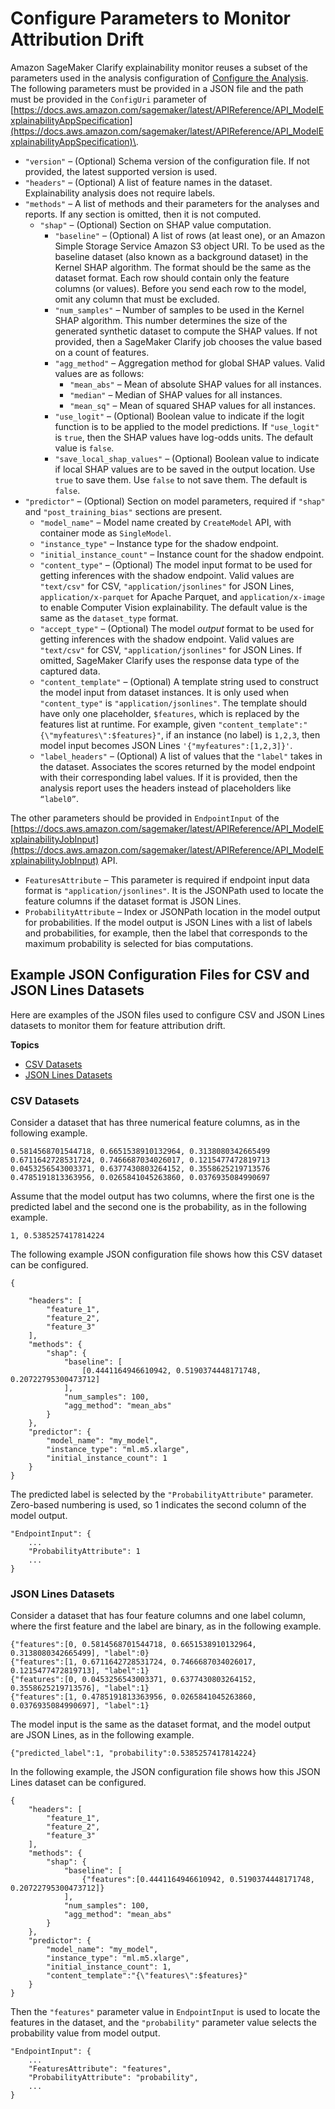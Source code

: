 # Configure Parameters to Monitor Attribution Drift<a name="clarify-config-json-monitor-model-explainability-parameters"></a>

Amazon SageMaker Clarify explainability monitor reuses a subset of the parameters used in the analysis configuration of [Configure the Analysis](clarify-processing-job-configure-analysis.md)\. The following parameters must be provided in a JSON file and the path must be provided in the `ConfigUri` parameter of [https://docs.aws.amazon.com/sagemaker/latest/APIReference/API_ModelExplainabilityAppSpecification](https://docs.aws.amazon.com/sagemaker/latest/APIReference/API_ModelExplainabilityAppSpecification)\.
+ `"version"` – \(Optional\) Schema version of the configuration file\. If not provided, the latest supported version is used\.
+ `"headers"` – \(Optional\) A list of feature names in the dataset\. Explainability analysis does not require labels\. 
+ `"methods"` – A list of methods and their parameters for the analyses and reports\. If any section is omitted, then it is not computed\.
  + `"shap"` – \(Optional\) Section on SHAP value computation\.
    + `"baseline"` – \(Optional\) A list of rows \(at least one\), or an Amazon Simple Storage Service Amazon S3 object URI\. To be used as the baseline dataset \(also known as a background dataset\) in the Kernel SHAP algorithm\. The format should be the same as the dataset format\. Each row should contain only the feature columns \(or values\)\. Before you send each row to the model, omit any column that must be excluded\.
    + `"num_samples"` – Number of samples to be used in the Kernel SHAP algorithm\. This number determines the size of the generated synthetic dataset to compute the SHAP values\. If not provided, then a SageMaker Clarify job chooses the value based on a count of features\.
    + `"agg_method"` – Aggregation method for global SHAP values\. Valid values are as follows:
      + `"mean_abs"` – Mean of absolute SHAP values for all instances\.
      + `"median"` – Median of SHAP values for all instances\.
      + `"mean_sq"` – Mean of squared SHAP values for all instances\.
    + `"use_logit"` – \(Optional\) Boolean value to indicate if the logit function is to be applied to the model predictions\. If `"use_logit"` is `true`, then the SHAP values have log\-odds units\. The default value is `false`\. 
    + `"save_local_shap_values"` – \(Optional\) Boolean value to indicate if local SHAP values are to be saved in the output location\. Use `true` to save them\. Use `false` to not save them\. The default is `false`\.
+ `"predictor"` – \(Optional\) Section on model parameters, required if `"shap"` and `"post_training_bias"` sections are present\.
  + `"model_name"` – Model name created by `CreateModel` API, with container mode as `SingleModel`\.
  + `"instance_type"` – Instance type for the shadow endpoint\.
  + `"initial_instance_count"` – Instance count for the shadow endpoint\.
  + `"content_type"` – \(Optional\) The model input format to be used for getting inferences with the shadow endpoint\. Valid values are `"text/csv"` for CSV, `"application/jsonlines"` for JSON Lines, `application/x-parquet` for Apache Parquet, and `application/x-image` to enable Computer Vision explainability\. The default value is the same as the `dataset_type` format\.
  + `"accept_type"` – \(Optional\) The model *output* format to be used for getting inferences with the shadow endpoint\. Valid values are `"text/csv"` for CSV, `"application/jsonlines"` for JSON Lines\. If omitted, SageMaker Clarify uses the response data type of the captured data\.
  + `"content_template"` – \(Optional\) A template string used to construct the model input from dataset instances\. It is only used when `"content_type"` is `"application/jsonlines"`\. The template should have only one placeholder, `$features`, which is replaced by the features list at runtime\. For example, given `"content_template":"{\"myfeatures\":$features}"`, if an instance \(no label\) is `1,2,3`, then model input becomes JSON Lines `'{"myfeatures":[1,2,3]}'`\.
  + `"label_headers"` – \(Optional\) A list of values that the `"label"` takes in the dataset\. Associates the scores returned by the model endpoint with their corresponding label values\. If it is provided, then the analysis report uses the headers instead of placeholders like `“label0”`\.

The other parameters should be provided in `EndpointInput` of the [https://docs.aws.amazon.com/sagemaker/latest/APIReference/API_ModelExplainabilityJobInput](https://docs.aws.amazon.com/sagemaker/latest/APIReference/API_ModelExplainabilityJobInput) API\.
+ `FeaturesAttribute` – This parameter is required if endpoint input data format is `"application/jsonlines"`\. It is the JSONPath used to locate the feature columns if the dataset format is JSON Lines\.
+ `ProbabilityAttribute` – Index or JSONPath location in the model output for probabilities\. If the model output is JSON Lines with a list of labels and probabilities, for example, then the label that corresponds to the maximum probability is selected for bias computations\.

## Example JSON Configuration Files for CSV and JSON Lines Datasets<a name="clarify-config-json-monitor-model-explainability-parameters-examples"></a>

Here are examples of the JSON files used to configure CSV and JSON Lines datasets to monitor them for feature attribution drift\.

**Topics**
+ [CSV Datasets](#clarify-config-json-monitor-model-explainability-parameters-example-csv)
+ [JSON Lines Datasets](#clarify-config-json-monitor-model-explainability-parameters-example-jsonlines)

### CSV Datasets<a name="clarify-config-json-monitor-model-explainability-parameters-example-csv"></a>

Consider a dataset that has three numerical feature columns, as in the following example\.

```
0.5814568701544718, 0.6651538910132964, 0.3138080342665499
0.6711642728531724, 0.7466687034026017, 0.1215477472819713
0.0453256543003371, 0.6377430803264152, 0.3558625219713576
0.4785191813363956, 0.0265841045263860, 0.0376935084990697
```

Assume that the model output has two columns, where the first one is the predicted label and the second one is the probability, as in the following example\.

```
1, 0.5385257417814224
```

The following example JSON configuration file shows how this CSV dataset can be configured\.

```
{
                    
    "headers": [
        "feature_1",
        "feature_2",
        "feature_3"
    ],
    "methods": {
        "shap": {
            "baseline": [
                [0.4441164946610942, 0.5190374448171748, 0.20722795300473712]
            ],
            "num_samples": 100,
            "agg_method": "mean_abs"
        }
    },
    "predictor": {
        "model_name": "my_model",
        "instance_type": "ml.m5.xlarge",
        "initial_instance_count": 1
    }
}
```

The predicted label is selected by the `"ProbabilityAttribute"` parameter\. Zero\-based numbering is used, so 1 indicates the second column of the model output\.

```
"EndpointInput": {
    ...
    "ProbabilityAttribute": 1
    ...
}
```

### JSON Lines Datasets<a name="clarify-config-json-monitor-model-explainability-parameters-example-jsonlines"></a>

Consider a dataset that has four feature columns and one label column, where the first feature and the label are binary, as in the following example\.

```
{"features":[0, 0.5814568701544718, 0.6651538910132964, 0.3138080342665499], "label":0}
{"features":[1, 0.6711642728531724, 0.7466687034026017, 0.1215477472819713], "label":1}
{"features":[0, 0.0453256543003371, 0.6377430803264152, 0.3558625219713576], "label":1}
{"features":[1, 0.4785191813363956, 0.0265841045263860, 0.0376935084990697], "label":1}
```

The model input is the same as the dataset format, and the model output are JSON Lines, as in the following example\.

```
{"predicted_label":1, "probability":0.5385257417814224}
```

In the following example, the JSON configuration file shows how this JSON Lines dataset can be configured\.

```
{
    "headers": [
        "feature_1",
        "feature_2",
        "feature_3"
    ],
    "methods": {
        "shap": {
            "baseline": [
                {"features":[0.4441164946610942, 0.5190374448171748, 0.20722795300473712]}
            ],
            "num_samples": 100,
            "agg_method": "mean_abs"
        }
    },
    "predictor": {
        "model_name": "my_model",
        "instance_type": "ml.m5.xlarge",
        "initial_instance_count": 1,
        "content_template":"{\"features\":$features}"
    }
}
```

Then the `"features"` parameter value in `EndpointInput` is used to locate the features in the dataset, and the `"probability"` parameter value selects the probability value from model output\.

```
"EndpointInput": {
    ...
    "FeaturesAttribute": "features",
    "ProbabilityAttribute": "probability",
    ...
}
```